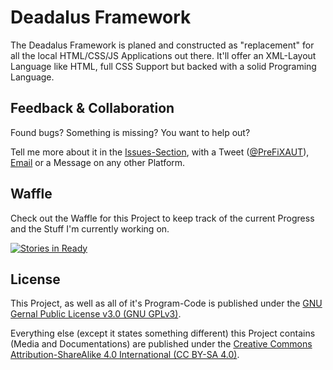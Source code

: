 # Deadalus Framework
The Deadalus Framework is planed and constructed as "replacement" for all the local HTML/CSS/JS Applications out there.
It'll offer an XML-Layout Language like HTML, full CSS Support but backed with a solid Programing Language.

## Feedback & Collaboration
Found bugs? Something is missing? You want to help out?

Tell me more about it in the [Issues-Section](https://github.com/prefixaut/Deadalus-Framework/issues), with a Tweet ([@PreFiXAUT](https://www.twitter.com/PreFiXAUT)), [Email](mailto:me@prefixaut.net) or a Message on any other Platform.

## Waffle
Check out the Waffle for this Project to keep track of the current Progress and the Stuff I'm currently working on.

[![Stories in Ready](https://badge.waffle.io/prefixaut/Deadalus-Framework.png?label=ready&title=Ready)](http://waffle.io/prefixaut/Deadalus-Framework)

## License
This Project, as well as all of it's Program-Code is published under the [GNU Gernal Public License v3.0 (GNU GPLv3)](https://www.gnu.org/licenses/gpl-3.0.en.html).

Everything else (except it states something different) this Project contains (Media and Documentations) are published under the [Creative Commons Attribution-ShareAlike 4.0 International (CC BY-SA 4.0)](http://creativecommons.org/licenses/by-sa/4.0/).
